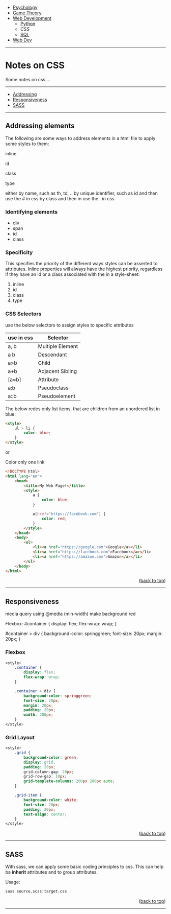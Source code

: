 <!-- Top Navigation -->
* [Psychology](/psycholgy.md)
* [Game Theory](/game_theory.md)
* [Web Development](/web-dev.md)
    * [Python](/wd-python.md)
    * *CSS*
    * [SQL](/wd-sql.md)
* [Web Dev](/web-dev.md)

---

# Notes on CSS

Some notes on css ...

---

* [Addressing](#addressing-elements)
* [Responsiveness](#responsiveness)
* [SASS](#sass)

---

## Addressing elements

The following are some ways to address elements in a html file to apply some styles to them:

inline

id

class

type

either by name, such as th, td, ..
by unique identifier, such as id and then use the # in css
by class and then in use the . in css

### Identifying elements

* div
* span
* id
* class

### Specificity

This specifies the priority of the different ways styles can be asserted to attributes. Inline properties will always have the highest priority, regardless if they have an id or a class associated with the in a style-sheet.

1. inline
2. id
3. class
4. type

### CSS Selectors

use the below selectors to assign styles to specific attributes

| use in css | Selector |
|--|--|
|a, b|Multiple Element|
|a b|Descendant|
|a>b|Child|
|a+b|Adjacent Sibling|
|[a=b]|Attribute|
|a:b|Pseudoclass|
|a::b|Pseudoelement|

The below redes only list items, that are children from an unordered list in blue:

```html
<style>
    ul > li {
        color: blue;
    }
</style>
```

or

Color only one link

```html
<!DOCTYPE html>
<html lang="en">
    <head>
        <title>My Web Page!</title>
        <style>
            a {
                color: blue;
            }

            a[href="https://facebook.com"] {
                color: red;
            }
        </style>
    </head>
    <body>
        <ul>
            <li><a href="https://google.com">Google</a></li>
            <li><a href="https://facebook.com">Facebook</a></li>
            <li><a href="https://amazon.com">Amazon</a></li>
        </ul>
    </body>
</html>
```

<p align="right">(<a href="#css-top">back to top</a>)</p>

---

## Responsiveness

media query using @media (min-width) make background red

Flexbox:
#container {
display: flex;
flex-wrap: wrap;
}

#container > div {
background-color: springgreen;
font-size: 20px;
margin: 20px;
}

### Flexbox

```css
<style>
    .container {
        display: flex;
        flex-wrap: wrap;
    }

    .container > div {
        background-color: springgreen;
        font-size: 20px;
        margin: 20px;
        padding: 20px;
        width: 200px;
    }
</style>
```

### Grid Layout

```css
<style>
    .grid {
        background-color: green;
        display: grid;
        padding: 20px;
        grid-column-gap: 20px;
        grid-row-gap: 10px;
        grid-template-columns: 200px 200px auto;
    }

    .grid-item {
        background-color: white;
        font-size: 20px;
        padding: 20px;
        text-align: center;
    }
</style>
```

<p align="right">(<a href="#css-top">back to top</a>)</p>

---

## SASS

With sass, we can apply some basic coding principles to css. This can help ba **inherit** attributes and to group attributes.

Usage:

```sh
sass source.scss:target.css
```

<p align="right">(<a href="#css-top">back to top</a>)</p>

---
